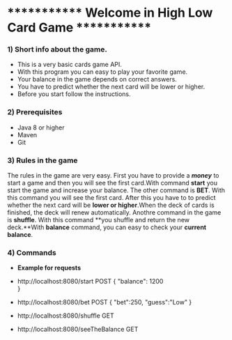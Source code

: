 # *********** Welcome in High Low Card Game ***********

### 1) Short info about the game.
- This is a very basic cards game API.
- With this program you can easy to play your favorite game.
- Your balance in the game depends on correct answers.
- You have to predict whether the next card will be lower or higher.
- Before you start follow the instructions.


### 2) Prerequisites
- Java 8 or higher
- Maven
- Git

### 3) Rules in the game

The rules in the game are very easy. First you have to provide a ***money*** to start a game and then you will see the first card.With command **start** you start the game and increase your balance. The other command is **BET**. With this command you will see the first card. After this you have to to predict whether the next card will be **lower or higher**.When the deck of cards is finished, the deck will renew automatically. Anothre command in the game is **shuffle**. With this command **you shuffle and return the new deck.**With **balance** command, you can easy to check your **current balance**.

### 4) Commands

- **Example for requests**

- http://localhost:8080/start POST
{
    "balance": 1200   
}

- http://localhost:8080/bet POST
{
   "bet":250,
   "guess":"Low"
}

- http://localhost:8080/shuffle GET

- http://localhost:8080/seeTheBalance GET





